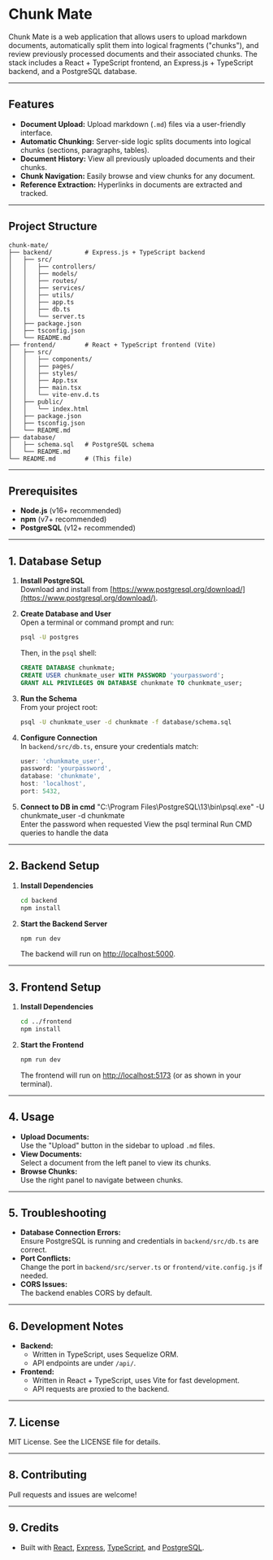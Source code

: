 # Chunk Mate

Chunk Mate is a web application that allows users to upload markdown documents, automatically split them into logical fragments ("chunks"), and review previously processed documents and their associated chunks. The stack includes a React + TypeScript frontend, an Express.js + TypeScript backend, and a PostgreSQL database.

---

## Features

- **Document Upload:** Upload markdown (`.md`) files via a user-friendly interface.
- **Automatic Chunking:** Server-side logic splits documents into logical chunks (sections, paragraphs, tables).
- **Document History:** View all previously uploaded documents and their chunks.
- **Chunk Navigation:** Easily browse and view chunks for any document.
- **Reference Extraction:** Hyperlinks in documents are extracted and tracked.

---

## Project Structure

```
chunk-mate/
├── backend/         # Express.js + TypeScript backend
│   ├── src/
│   │   ├── controllers/
│   │   ├── models/
│   │   ├── routes/
│   │   ├── services/
│   │   ├── utils/
│   │   ├── app.ts
│   │   ├── db.ts
│   │   └── server.ts
│   ├── package.json
│   ├── tsconfig.json
│   └── README.md
├── frontend/        # React + TypeScript frontend (Vite)
│   ├── src/
│   │   ├── components/
│   │   ├── pages/
│   │   ├── styles/
│   │   ├── App.tsx
│   │   ├── main.tsx
│   │   └── vite-env.d.ts
│   ├── public/
│   │   └── index.html
│   ├── package.json
│   ├── tsconfig.json
│   └── README.md
├── database/
│   ├── schema.sql   # PostgreSQL schema
│   └── README.md
└── README.md        # (This file)
```

---

## Prerequisites

- **Node.js** (v16+ recommended)
- **npm** (v7+ recommended)
- **PostgreSQL** (v12+ recommended)

---

## 1. Database Setup

1. **Install PostgreSQL**  
   Download and install from [https://www.postgresql.org/download/](https://www.postgresql.org/download/).

2. **Create Database and User**  
   Open a terminal or command prompt and run:
   ```sh
   psql -U postgres
   ```
   Then, in the `psql` shell:
   ```sql
   CREATE DATABASE chunkmate;
   CREATE USER chunkmate_user WITH PASSWORD 'yourpassword';
   GRANT ALL PRIVILEGES ON DATABASE chunkmate TO chunkmate_user;
   ```

3. **Run the Schema**  
   From your project root:
   ```sh
   psql -U chunkmate_user -d chunkmate -f database/schema.sql
   ```

4. **Configure Connection**  
   In `backend/src/db.ts`, ensure your credentials match:
   ```ts
   user: 'chunkmate_user',
   password: 'yourpassword',
   database: 'chunkmate',
   host: 'localhost',
   port: 5432,
   ```
5. **Connect to DB in cmd**
   "C:\Program Files\PostgreSQL\13\bin\psql.exe" -U chunkmate_user -d chunkmate   
   Enter the password when requested
   View the psql terminal
   Run CMD queries to handle the data
   

---

## 2. Backend Setup

1. **Install Dependencies**
   ```sh
   cd backend
   npm install
   ```

2. **Start the Backend Server**
   ```sh
   npm run dev
   ```
   The backend will run on [http://localhost:5000](http://localhost:5000).

---

## 3. Frontend Setup

1. **Install Dependencies**
   ```sh
   cd ../frontend
   npm install
   ```

2. **Start the Frontend**
   ```sh
   npm run dev
   ```
   The frontend will run on [http://localhost:5173](http://localhost:5173) (or as shown in your terminal).

---

## 4. Usage

- **Upload Documents:**  
  Use the "Upload" button in the sidebar to upload `.md` files.
- **View Documents:**  
  Select a document from the left panel to view its chunks.
- **Browse Chunks:**  
  Use the right panel to navigate between chunks.

---

## 5. Troubleshooting

- **Database Connection Errors:**  
  Ensure PostgreSQL is running and credentials in `backend/src/db.ts` are correct.
- **Port Conflicts:**  
  Change the port in `backend/src/server.ts` or `frontend/vite.config.js` if needed.
- **CORS Issues:**  
  The backend enables CORS by default.

---

## 6. Development Notes

- **Backend:**  
  - Written in TypeScript, uses Sequelize ORM.
  - API endpoints are under `/api/`.
- **Frontend:**  
  - Written in React + TypeScript, uses Vite for fast development.
  - API requests are proxied to the backend.

---

## 7. License

MIT License. See the LICENSE file for details.

---

## 8. Contributing

Pull requests and issues are welcome!

---

## 9. Credits

- Built with [React](https://react.dev/), [Express](https://expressjs.com/), [TypeScript](https://www.typescriptlang.org/), and [PostgreSQL](https://www.postgresql.org/).
